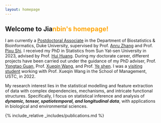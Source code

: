 ```yaml
---
layout: homepage
---
```


## Welcome to Jia<n style="color: orange;">nbin's homepage!

I am currently a [Postdoctoral Associate](https://biostat.duke.edu/profile/jianbin-tan) in the Department of Biostatistics & Bioinformatics, Duke University, supervised by Prof. [Anru Zhang](https://anruzhang.github.io) and Prof. [Pixu Shi](https://pixushi.github.io). I received my PhD in Statistics from Sun Yat-sen University in 2023, advised by Prof. [Hui Huang](https://math.sysu.edu.cn/teacher/485). During my doctorate career, different projects have been carried out under the guidance of my PhD adviser, Prof. [Yongtao Guan](https://people.miami.edu/profile/yguan@miami.edu),  Prof. [Xueqin Wang](https://bs.ustc.edu.cn/english/profile.php?id=650), and Prof. [Ye shen](https://publichealth.uga.edu/faculty-member/ye-shen/). I was a [visiting student](https://statlab905.github.io/author/jianbin-tan/) working with Prof. Xueqin Wang in the School of Management, USTC, in 2022.

My research interest lies in the statistical modelling and feature extraction of data with complex dependencies, mechanisms, and intricate functional structures. Specifically, I focus on statistical inference and analysis of ***dynamic, tensor, spatiotemporal, and longitudinal data***, with applications in biological and environmental sciences.

{% include_relative _includes/publications.md %}